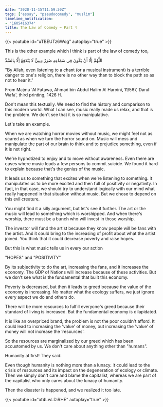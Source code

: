 ```yaml
---
date: "2020-11-15T11:59:30Z"
tags: ["essay", "pseudocomedy", "muslim"]
timeline_notification:
- "1605416374"
title: The Law of Comedy ~ Part 4
---
```


{{< youtube id="uTBEUTz6Wog" autoplay="true" >}}

This is the other example which I think is part of the law of comedy too,

اللَّهُمَّ إلَّا أَنْ يَكُونَ فِي سَمَاعِهِ ضَرَرٌ دِينِيٌّ لَا يَنْدَفِعُ إلَّا بِالسَّدِّ

"By Allah, even listening to a chant (or a musical instrument) is a terrible danger to one's religion, there is no other way than to block the path so as not to hear it."

From Majmu 'Al Fatawa, Ahmad bin Abdul Halim Al Haroini, 11/567, Darul Wafa', third printing, 1426 H.

Don't mean this textually. We need to find the history and comparison to this modern world. What I can see, music really made us relax, and that is the problem. We don't see that it is so manipulative.

Let's take an example.

When we are watching horror movies without music, we might feel not as scared as when we turn the horror sound on. Music will mess and manipulate the part of our brain to think and to prejudice something, even if it is not right.

We're hypnotized to enjoy and to move without awareness. Even there are cases where music leads a few persons to commit suicide. We found it hard to explain because that's the genius of the music.

It leads us to something that excites when we're listening to something. It manipulates us to be more excited and then full of positivity or negativity. In fact, in that case, we should try to understand logically with our mind what really happened in that situation without music. But we chose to depend on this evil creature.

You might find it a silly argument, but let's see it further. The art or the music will lead to something which is worshipped. And when there's worship, there must be a bunch who will invest in those worship.

The investor will fund the artist because they know people will be fans with the artist. And it could bring to the increasing of profit about what the artist joined. You think that it could decrease poverty and raise hopes.

But this is what music tells us in every our action

"HOPES" and "POSITIVITY"

By its subjectivity to do the art, increasing the fans, and it increases the economy. The GDP of Nations will increase because of these activities. But we don't see what is the fundamental that built this economy.

Poverty is decreased, but then it leads to greed because the value of the economy is increasing. No matter what the ecology suffers, we just ignore every aspect we do and others do.

There will be more resources to fulfill everyone's greed because their standard of living is increased. But the fundamental economy is dilapidated.

It is like an overpriced brand, the problem is not the poor couldn't afford. It could lead to increasing the 'value' of money, but increasing the 'value' of money will not increase the ‘resources'.

So the resources are marginalized by our greed which has been accustomed by us. We don't care about anything other than "humans".

Humanity at first! They said.

Even though humanity is nothing more than a lunacy. It could lead to the crisis of resources and its impact on the degeneration of ecology or climate. Then we simply don't care and blame the capitalist, whereas we are part of the capitalist who only cares about the lunacy of humanity.

Then the disaster is happened, and we realized it too late.

{{< youtube id="ot4LwLDiRHE" autoplay="true" >}}
